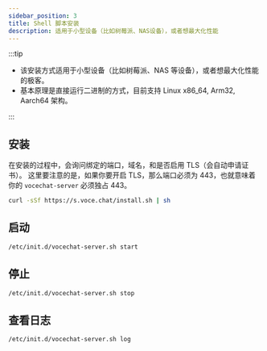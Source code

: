 ```yaml
---
sidebar_position: 3
title: Shell 脚本安装
description: 适用于小型设备（比如树莓派、NAS设备），或者想最大化性能
---
```


:::tip

- 该安装方式适用于小型设备（比如树莓派、NAS 等设备），或者想最大化性能的极客。
- 基本原理是直接运行二进制的方式，目前支持 Linux x86_64, Arm32, Aarch64 架构。

:::

## 安装

在安装的过程中，会询问绑定的端口，域名，和是否启用 TLS（会自动申请证书）。
这里要注意的是，如果你要开启 TLS，那么端口必须为 443，也就意味着你的 `vocechat-server` 必须独占 443。

```bash
curl -sSf https://s.voce.chat/install.sh | sh
```

## 启动

```bash
/etc/init.d/vocechat-server.sh start
```

## 停止

```bash
/etc/init.d/vocechat-server.sh stop
```

## 查看日志

```bash
/etc/init.d/vocechat-server.sh log
```
